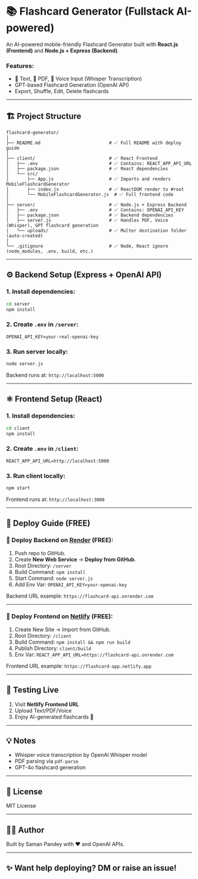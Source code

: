 # 📚 Flashcard Generator (Fullstack AI-powered)

An AI-powered mobile-friendly Flashcard Generator built with **React.js (Frontend)** and **Node.js + Express (Backend)**.

### Features:

* 📝 Text, 📄 PDF, 🎤 Voice Input (Whisper Transcription)
* GPT-based Flashcard Generation (OpenAI API)
* Export, Shuffle, Edit, Delete flashcards

---

## 🏗️ Project Structure

```
flashcard-generator/
│
├── README.md                          # ✅ Full README with deploy guide
│
├── client/                            # ✅ React Frontend
│   ├── .env                           # ✅ Contains: REACT_APP_API_URL
│   ├── package.json                   # ✅ React dependencies
│   └── src/
│       ├── App.js                     # ✅ Imports and renders MobileFlashcardGenerator
│       ├── index.js                   # ✅ ReactDOM render to #root
│       └── MobileFlashcardGenerator.js  # ✅ Full frontend code
│
├── server/                            # ✅ Node.js + Express Backend
│   ├── .env                           # ✅ Contains: OPENAI_API_KEY
│   ├── package.json                   # ✅ Backend dependencies
│   ├── server.js                      # ✅ Handles PDF, Voice (Whisper), GPT flashcard generation
│   └── uploads/                       # ✅ Multer destination folder (auto-created)
│
└── .gitignore                         # ✅ Node, React ignore (node_modules, .env, build, etc.)

```

---

## ⚙️ Backend Setup (Express + OpenAI API)

### 1. Install dependencies:

```bash
cd server
npm install
```

### 2. Create `.env` in `/server`:

```
OPENAI_API_KEY=your-real-openai-key
```

### 3. Run server locally:

```bash
node server.js
```

Backend runs at: `http://localhost:5000`

---

## ⚛️ Frontend Setup (React)

### 1. Install dependencies:

```bash
cd client
npm install
```

### 2. Create `.env` in `/client`:

```
REACT_APP_API_URL=http://localhost:5000
```

### 3. Run client locally:

```bash
npm start
```

Frontend runs at: `http://localhost:3000`

---

## 🚀 Deploy Guide (FREE)

### 🔹 Deploy Backend on [Render](https://render.com) (FREE):

1. Push repo to GitHub.
2. Create **New Web Service** → **Deploy from GitHub**.
3. Root Directory: `/server`
4. Build Command: `npm install`
5. Start Command: `node server.js`
6. Add Env Var: `OPENAI_API_KEY=your-openai-key`

Backend URL example: `https://flashcard-api.onrender.com`

---

### 🔹 Deploy Frontend on [Netlify](https://netlify.com) (FREE):

1. Create New Site → Import from GitHub.
2. Root Directory: `/client`
3. Build Command: `npm install && npm run build`
4. Publish Directory: `client/build`
5. Env Var: `REACT_APP_API_URL=https://flashcard-api.onrender.com`

Frontend URL example: `https://flashcard-app.netlify.app`

---

## 🧪 Testing Live

1. Visit **Netlify Frontend URL**
2. Upload Text/PDF/Voice
3. Enjoy AI-generated flashcards 🎉

---

## 💡 Notes

* Whisper voice transcription by OpenAI Whisper model
* PDF parsing via `pdf-parse`
* GPT-4o flashcard generation

---

## 📃 License

MIT License

---

## 👨‍💻 Author

Built by Saman Pandey with ❤️ and OpenAI APIs.

---

## ✨ Want help deploying? DM or raise an issue!
